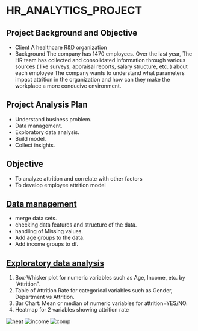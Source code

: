 # HR_ANALYTICS_PROJECT
## Project Background and Objective
- Client 
A healthcare R&D organization 
- Background
The company has 1470 employees. Over the last year, The HR team has collected and consolidated information through various sources ( like surveys, appraisal reports, salary structure,  etc. ) about each employee 
The company wants to understand what parameters impact attrition in the organization and how can they make the workplace a more conducive environment.

## Project Analysis Plan
- Understand business problem.
- Data management.
- Exploratory data analysis.
- Build model.
- Collect insights.
## Objective
- To analyze attrition and correlate with other factors
- To develop employee attrition model

## [Data management](https://github.com/Ahmd-karrar/HR_ANALYTICS_PROJECT/blob/main/Data_cleaning.py)
- merge data sets.
- checking data features and structure of the data.
- handling of Missing values.
- Add age groups to the data.
- Add income groups to df.

## [Exploratory data analysis](https://github.com/Ahmd-karrar/HR_ANALYTICS_PROJECT/blob/main/EDA.ipynb)
  1.    Box-Whisker plot for  numeric variables such as Age, Income, etc. by “Attrition”.
  2.    Table of Attrition Rate for categorical variables such as Gender, Department vs Attrition.
  3.    Bar Chart: Mean or median of numeric variables for attrition=YES/NO.
  4.    Heatmap for 2 variables showing attrition rate

 ![heat](https://github.com/Ahmd-karrar/HR_ANALYTICS_PROJECT/assets/155227956/7c256f2f-0a4c-498e-8589-fd8b7b9ffbe4)
![income](https://github.com/Ahmd-karrar/HR_ANALYTICS_PROJECT/assets/155227956/796de7fc-c18b-434e-935c-dbe3588df89c)
![comp](https://github.com/Ahmd-karrar/HR_ANALYTICS_PROJECT/assets/155227956/52407baf-c89c-4737-b673-781c6bb5fef9)







